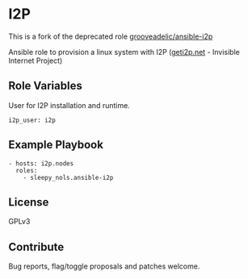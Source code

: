 # I2P

This is a fork of the deprecated role [grooveadelic/ansible-i2p](https://github.com/grooveadelic/ansible-i2p)

Ansible role to provision a linux system with I2P ([geti2p.net](https://get2ip.net) - Invisible Internet Project)


Role Variables
--------------

User for I2P installation and runtime.

```
i2p_user: i2p
```


Example Playbook
----------------

    - hosts: i2p.nodes
      roles:
        - sleepy_nols.ansible-i2p



License
-------

GPLv3

## Contribute

Bug reports, flag/toggle proposals and patches welcome.

